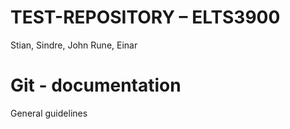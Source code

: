 # TEST-REPOSITORY – ELTS3900
Stian, Sindre, John Rune, Einar

# Git - documentation
General guidelines
